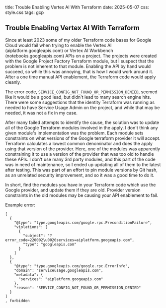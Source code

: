 title: Trouble Enabling Vertex AI With Terraform
date: 2025-05-07
css: style.css
tags: gcp


## Trouble Enabling Vertex AI With Terraform

Since at least 2023 some of my older Terraform code bases for Google Cloud would fail when trying to enable the Vertex AI (aiplatform.googleapis.com) or Vertex AI Workbench (notebooks.googleapis.com) APIs on a project. The projects were created with the Google Project Factory Terraform module, but I suspect that the problem is not inherent to that module. Enabling the API by hand would succeed, so while this was annoying, that is how I would work around it. After a one time manual API enablement, the Terraform code would apply cleanly.

The error code, ```SERVICE_CONFIG_NOT_FOUND_OR_PERMISSION_DENIED```, seemed like it would be a good lead, but didn't lead to many search engine hits. There were some suggestions that the identity Terraform was running as needed to have Service Usage Admin on the project, and while that may be needed, it was not a fix in my case.

After many failed attempts to identify the cause, the solution was to update all of the Google Terraform modules involved in the apply. I don't think any given module's implementation was the problem. Each module sets constraints on what versions of the Google terraform provider it will accept. Terraform calculates a lowest common denominator and does the apply using that version of the provider. Here, one of the modules was apparently constraining it to use a version of the provider that was too old to handle these APIs. I don't use many 3rd party modules, and this part of the code was in need of maintenance, so I ended up updating all of them to the latest after testing. This was part of an effort to pin module versions by Git hash, as an unrelated security improvement, and so it was a good time to do it. 

In short, find the modules you have in your Terraform code which use the Google provider, and update them if they are old. Provider version constraints in the old modules may be causing your API enablement to fail.

Example error:

```
[
  {
    "@type": "type.googleapis.com/google.rpc.PreconditionFailure",
    "violations": [
      {
        "subject": "?error_code=220002\u0026services=aiplatform.googeapis.com",
        "type": "googleapis.com"
      }
    ]
  },
  {
    "@type": "type.googleapis.com/google.rpc.ErrorInfo",
    "domain": "serviceusage.googleapis.com",
    "metadata": {
      "services": "aiplatform.googeapis.com"
    },
    "reason": "SERVICE_CONFIG_NOT_FOUND_OR_PERMISSION_DENIED"
  }
]
, forbidden
```
